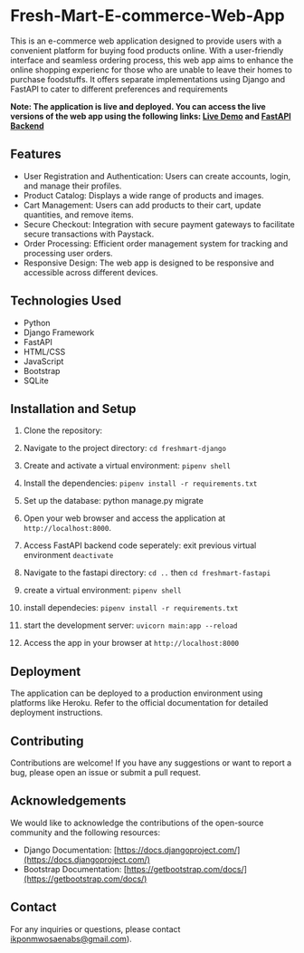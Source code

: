 # Fresh-Mart-E-commerce-Web-App


This is an e-commerce web application designed to provide users with a convenient platform for buying food products online. With a user-friendly interface and seamless ordering process, this web app aims to enhance the online shopping experienc for those who are unable to leave their homes to purchase foodstuffs. It offers separate implementations using Django and FastAPI to cater to different preferences and requirements

**Note: The application is live and deployed. You can access the live versions of the web app using the following links: [Live Demo](https://your-django-app-url) and [FastAPI Backend](https://your-fastapi-app-url)**

## Features

- User Registration and Authentication: Users can create accounts, login, and manage their profiles.
- Product Catalog: Displays a wide range of products and images.
- Cart Management: Users can add products to their cart, update quantities, and remove items.
- Secure Checkout: Integration with secure payment gateways to facilitate secure transactions with Paystack.
- Order Processing: Efficient order management system for tracking and processing user orders.
- Responsive Design: The web app is designed to be responsive and accessible across different devices.

## Technologies Used

- Python
- Django Framework
- FastAPI
- HTML/CSS
- JavaScript
- Bootstrap
- SQLite


## Installation and Setup

1. Clone the repository:

2. Navigate to the project directory: `cd freshmart-django`

3. Create and activate a virtual environment: `pipenv shell`

4. Install the dependencies: `pipenv install -r requirements.txt`

5. Set up the database: python manage.py migrate

7. Open your web browser and access the application at `http://localhost:8000`.
8. Access FastAPI backend code seperately: exit previous virtual environment `deactivate`
9. Navigate to the fastapi directory: `cd ..` then `cd freshmart-fastapi`
10. create a virtual environment: `pipenv shell`
11. install dependecies: `pipenv install -r requirements.txt`
12. start the development server: `uvicorn main:app --reload`
13. Access the app in your browser at `http://localhost:8000`


## Deployment

The application can be deployed to a production environment using platforms like Heroku. Refer to the official documentation for detailed deployment instructions.

## Contributing

Contributions are welcome! If you have any suggestions or want to report a bug, please open an issue or submit a pull request.

## Acknowledgements

We would like to acknowledge the contributions of the open-source community and the following resources:

- Django Documentation: [https://docs.djangoproject.com/](https://docs.djangoproject.com/)
- Bootstrap Documentation: [https://getbootstrap.com/docs/](https://getbootstrap.com/docs/)

## Contact

For any inquiries or questions, please contact ikponmwosaenabs@gmail.com).
